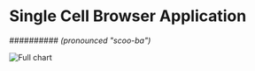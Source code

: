 # Single Cell Browser Application 
########## *(pronounced "scoo-ba")*

![Full chart](https://user-images.githubusercontent.com/8558042/73576406-fa3ab000-443f-11ea-8252-dc53c443ef66.PNG)

